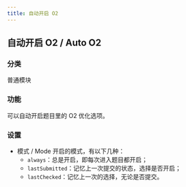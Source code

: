 ```yaml
---
title: 自动开启 O2
---
```


## 自动开启 O2 / Auto O2

### 分类

普通模块

### 功能

可以自动开启题目里的 O2 优化选项。

### 设置

- 模式 / Mode
  开启的模式，有以下几种：
  - `always`：总是开启，即每次进入题目都开启；
  - `lastSubmitted`：记忆上一次提交的状态，选择是否开启；
  - `lastChecked`：记忆上一次的选择，无论是否提交。
